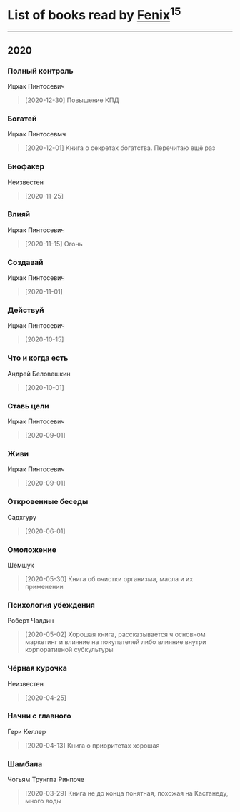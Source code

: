 # List of books read by [Fenix](https://plus.google.com/u/0/111367585493471720963/)<sup>15</sup>
---

## 2020

### Полный контроль
Ицхак Пинтосевич
> [2020-12-30] Повышение КПД


### Богатей
Ицхак Пинтосевмч
> [2020-12-01] Книга о секретах богатства. Перечитаю ещё раз


### Биофакер
Неизвестен
> [2020-11-25] 


### Влияй
Ицхак Пинтосевич
> [2020-11-15] Огонь


### Создавай
Ицхак Пинтосевич
> [2020-11-01] 


### Действуй
Ицхак Пинтосевич
> [2020-10-15] 


### Что и когда есть
Андрей Беловешкин
> [2020-10-01] 


### Ставь цели
Ицхак Пинтосевич
> [2020-09-01] 


### Живи
Ицхак Пинтосевич
> [2020-09-01] 


### Откровенные беседы
Садхгуру
> [2020-06-01] 


### Омоложение
Шемшук
> [2020-05-30] Книга об очистки организма, масла и их применении


### Психология убеждения
Роберт Чалдин
> [2020-05-02] Хорошая книга, рассказывается ч основном маркетинг и влияние на покупателей либо влияние внутри корпоративной субкультуры


### Чёрная курочка
Неизвестен
> [2020-04-25] 


### Начни с главного
Гери Келлер
> [2020-04-13] Книга о приоритетах хорошая


### Шамбала
Чогьям Трунгпа Ринпоче
> [2020-03-29] Книга не до конца понятная, похожая на Кастанеду, много воды



